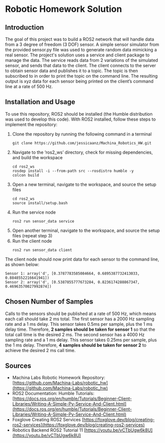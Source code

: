 # Robotic Homework Solution
## Introduction
The goal of this project was to build a ROS2 network that will handle data from a 3 degree of freedom (3 DOF) sensor. A simple sensor simulator from the provided sensor.py file was used to generate random data mimicking a real sensor. The project's solution uses a service and client package to manage the data. The service reads data from 2 variations of the simulated sensor, and sends that data to the client. The client connects to the server to obtain sensor data and publishes it to a topic. The topic is then subscribed to in order to print the topic on the command line. The resulting output is xyz data for each sensor being printed on the client’s command line at a rate of 500 Hz.

## Installation and Usage
To use this repository, ROS2 should be installed (the Humble distribution was used to develop this code). With ROS2 installed, follow these steps to implement the repository:
1.  Clone the repository by running the following command in a terminal
	```
	git clone https://github.com/jessicaanz/Machina_Robotics_HW.git
	```
2. Navigate to the ‘ros2_ws’ directory, check for missing dependencies, and build the workspace
	```
	cd ros2_ws
	rosdep install -i --from-path src --rosdistro humble -y
	colcon build
	```
3. Open a new terminal, navigate to the workspace, and source the setup files
	```
	cd ros2_ws
	source install/setup.bash
	```
4. Run the service node
	```
	ros2 run sensor_data service
	```
5. Open another terminal, navigate to the workspace, and source the setup files (repeat step 3)
6. Run the client node
	```
	ros2 run sensor_data client
	```
The client node should now print data for each sensor to the command line, as shown below:
```
Sensor 1: array('d', [0.3787783585084664, 0.6895387732413033, 0.8848552216641941])
Sensor 2: array('d', [0.5387855777673284, 0.8236174288867347, 0.46963570027992874])
```

## Chosen Number of Samples
Calls to the sensors should be published at a rate of 500 Hz, which means each call should take 2 ms total. The first sensor has a 2000 Hz sampling rate and a 1 ms delay. This sensor takes 0.5ms per sample, plus the 1 ms delay time. Therefore, **2 samples should be taken for sensor 1** so that the total call time is the desired 2 ms. The second sensor has a 4000 Hz sampling rate and a 1 ms delay. This sensor takes 0.25ms per sample, plus the 1 ms delay. Therefore, **4 samples should be taken for sensor 2** to achieve the desired 2 ms call time.

## Sources
- Machina Labs Robotic Homework Repository: [https://github.com/Machina-Labs/robotic_hw](https://github.com/Machina-Labs/robotic_hw)
- ROS2 Documentation: Humble Tutorials: [https://docs.ros.org/en/humble/Tutorials/Beginner-Client-Libraries/Writing-A-Simple-Py-Service-And-Client.html](https://docs.ros.org/en/humble/Tutorials/Beginner-Client-Libraries/Writing-A-Simple-Py-Service-And-Client.html)
- Foxglove Creating ROS2 Services [https://foxglove.dev/blog/creating-ros2-services](https://foxglove.dev/blog/creating-ros2-services)
- Robotics Backend ROS2 Tutorial 11 [https://youtu.be/vCTbUgw6k8U](https://youtu.be/vCTbUgw6k8U)
